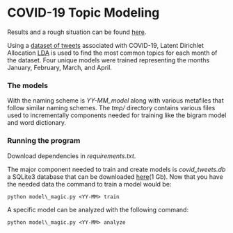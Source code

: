 # COVID-19 Topic Modeling

Results and a rough situation can be found [here](https://jesuzsh.github.io/covid-tweets-lda/).

Using a [dataset of tweets](https://github.com/echen102/covid-19-tweetids)
associated with COVID-19, Latent Dirichlet Allocation [LDA](https://radimrehurek.com/gensim_3.8.3/models/ldamodel.html)
is used to find the most common topics for each month of the dataset. Four
unique models were trained representing the months January, February, March, 
and April.

### The models

With the naming scheme is _YY-MM\_model_ along with various metafiles that
follow similar naming schemes. The _tmp/_ directory contains various files used
to incrementally components needed for training like the bigram model and word
dictionary. 

### Running the program

Download dependencies in _requirements.txt_.

The major component needed to train and create models is _covid_tweets.db_ a
SQLite3 database that can be downloaded [here](https://drive.google.com/open?id=1AmQ9ydTWMns9AgWGXDqt6iH0yOlnV48Z)(1 Gb).
Now that you have the needed data the command to train a model would be:

    python model\_magic.py <YY-MM> train

A specific model can be analyzed with the following command:

    python model\_magic.py <YY-MM> analyze
